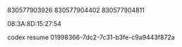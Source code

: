 830577903926
830577904402
830577904811

08:3A:8D:15:27:54

codex resume 01998366-7dc2-7c31-b3fe-c9a9443f872a
